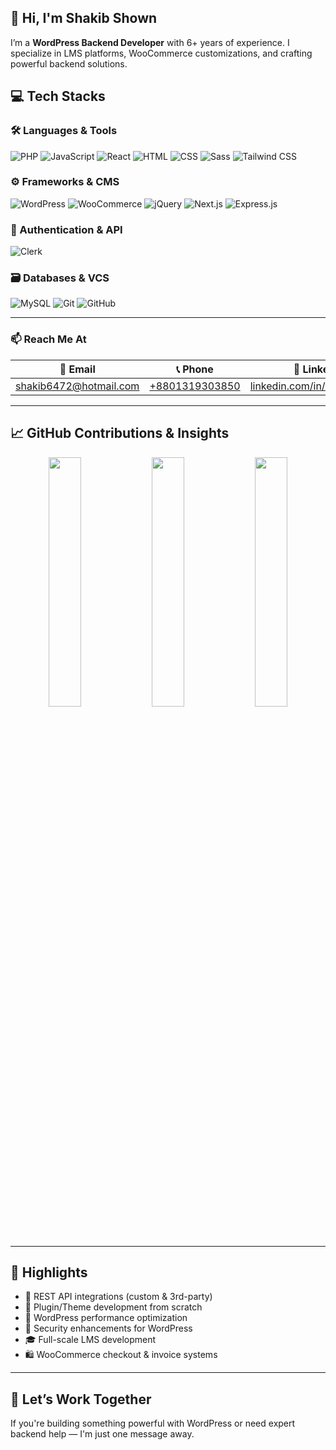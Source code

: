 ## 👋 Hi, I'm Shakib Shown 
 
I’m a **WordPress Backend Developer** with 6+ years of experience. I specialize in LMS platforms, WooCommerce customizations, and crafting powerful backend solutions.
 
## 💻 Tech Stacks
### 🛠 Languages & Tools  
![PHP](https://img.shields.io/badge/PHP-777BB4?style=flat&logo=php&logoColor=white) ![JavaScript](https://img.shields.io/badge/JavaScript-F7DF1E?style=flat&logo=javascript&logoColor=black) ![React](https://img.shields.io/badge/React-61DAFB?style=flat&logo=react&logoColor=black) ![HTML](https://img.shields.io/badge/HTML5-E34F26?style=flat&logo=html5&logoColor=white) ![CSS](https://img.shields.io/badge/CSS3-1572B6?style=flat&logo=css3&logoColor=white) ![Sass](https://img.shields.io/badge/Sass-CC6699?style=flat&logo=sass&logoColor=white) ![Tailwind CSS](https://img.shields.io/badge/Tailwind_CSS-38B2AC?style=flat&logo=tailwind-css&logoColor=white)

### ⚙️ Frameworks & CMS  
![WordPress](https://img.shields.io/badge/WordPress-21759B?style=flat&logo=wordpress&logoColor=white) ![WooCommerce](https://img.shields.io/badge/WooCommerce-96588A?style=flat&logo=woocommerce&logoColor=white) ![jQuery](https://img.shields.io/badge/jQuery-0769AD?style=flat&logo=jquery&logoColor=white) ![Next.js](https://img.shields.io/badge/Next.js-000000?style=flat&logo=nextdotjs&logoColor=white) ![Express.js](https://img.shields.io/badge/Express.js-000000?style=flat&logo=express&logoColor=white)

### 🧾 Authentication & API  
![Clerk](https://img.shields.io/badge/Clerk-F53C2F?style=flat&logo=clerk&logoColor=white)

### 🗃 Databases & VCS  
![MySQL](https://img.shields.io/badge/MySQL-4479A1?style=flat&logo=mysql&logoColor=white) ![Git](https://img.shields.io/badge/Git-F05032?style=flat&logo=git&logoColor=white) ![GitHub](https://img.shields.io/badge/GitHub-181717?style=flat&logo=github&logoColor=white)

---
 
 
### 📫 Reach Me At

| 📧 Email | 📞 Phone | 🔗 LinkedIn |
|---------|----------|-------------|
| [shakib6472@hotmail.com](mailto:shakib6472@hotmail.com) | [+8801319303850](tel:+8801319303850) | [linkedin.com/in/shakib6472s](https://www.linkedin.com/in/shakib6472s/) |

---

## 📈 GitHub Contributions & Insights

<div align="center" gap="50px">
  <img src="https://github-readme-stats.vercel.app/api/top-langs/?username=shakib6472&layout=compact&theme=tokyonight" width="32%" />
  <img src="https://github-readme-stats.vercel.app/api?username=shakib6472&show_icons=true&theme=tokyonight" width="32%" />
  <img src="https://streak-stats.demolab.com?user=shakib6472&theme=tokyonight" width="32%" />
</div>
 

---

## 🌟 Highlights

- 🔄 REST API integrations (custom & 3rd-party)
- 🧩 Plugin/Theme development from scratch
- 🧠 WordPress performance optimization
- 🔐 Security enhancements for WordPress
- 🎓 Full-scale LMS development
- 🛍 WooCommerce checkout & invoice systems

---

## 🤝 Let’s Work Together

If you're building something powerful with WordPress or need expert backend help — I'm just one message away.

